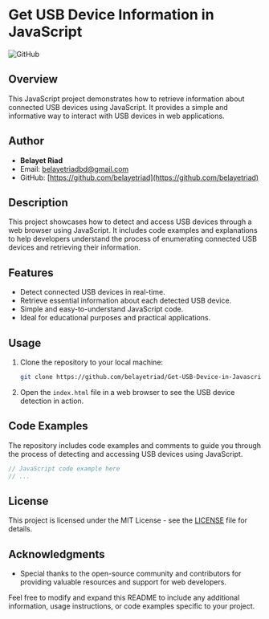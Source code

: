 # Get USB Device Information in JavaScript

![GitHub](https://img.shields.io/github/license/belayetriad/Get-USB-Device-in-Javascript)

## Overview

This JavaScript project demonstrates how to retrieve information about connected USB devices using JavaScript. It provides a simple and informative way to interact with USB devices in web applications.

## Author

- **Belayet Riad**
- Email: [belayetriadbd@gmail.com](mailto:belayetriadbd@gmail.com)
- GitHub: [https://github.com/belayetriad](https://github.com/belayetriad)

## Description

This project showcases how to detect and access USB devices through a web browser using JavaScript. It includes code examples and explanations to help developers understand the process of enumerating connected USB devices and retrieving their information.

## Features

- Detect connected USB devices in real-time.
- Retrieve essential information about each detected USB device.
- Simple and easy-to-understand JavaScript code.
- Ideal for educational purposes and practical applications.

## Usage

1. Clone the repository to your local machine:

   ```bash
   git clone https://github.com/belayetriad/Get-USB-Device-in-Javascript.git
   ```

2. Open the `index.html` file in a web browser to see the USB device detection in action.

## Code Examples

The repository includes code examples and comments to guide you through the process of detecting and accessing USB devices using JavaScript.

```javascript
// JavaScript code example here
// ...
```

## License

This project is licensed under the MIT License - see the [LICENSE](LICENSE) file for details.

## Acknowledgments

- Special thanks to the open-source community and contributors for providing valuable resources and support for web developers.

Feel free to modify and expand this README to include any additional information, usage instructions, or code examples specific to your project.
